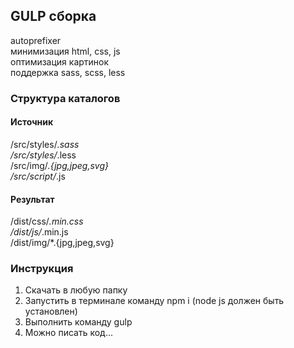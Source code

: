 ## GULP сборка
autoprefixer  
минимизация html, css, js  
оптимизация картинок  
поддержка sass, scss, less  

### Структура каталогов
#### Источник
\/src\/styles\/*.sass  
\/src\/styles\/*.less  
\/src\/img\/*.{jpg,jpeg,svg}  
\/src\/script\/*.js  
#### Результат
\/dist\/css\/*.min.css  
\/dist\/js\/*.min.js  
\/dist\/img\/*.{jpg,jpeg,svg}  



### Инструкция
1. Скачать в любую папку  
2. Запустить в терминале команду npm i (node js должен быть установлен)  
3. Выполнить команду gulp  
4. Можно писать код...  
